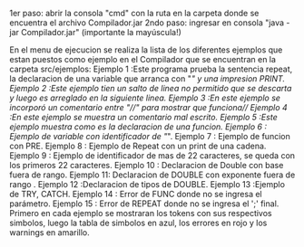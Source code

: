 1er paso: abrir la consola "cmd" con la ruta en la carpeta donde se encuentra el archivo Compilador.jar
2ndo paso: ingresar en consola "java -jar Compilador.jar" (importante la mayúscula!)

En el menu de ejecucion se realiza la lista de los diferentes ejemplos que estan puestos como ejemplo en el Compilador que se encuentran
en la carpeta src/ejemplos:
Ejemplo 1 :Este programa prueba la sentencia repeat, la declaracion de una variable que arranca con "_" y una impresion PRINT.
Ejemplo 2 :Este ejemplo tien un salto de linea no permitido que se descarta y luego es arreglado en la siguiente linea.
Ejemplo 3 :En este ejemplo se incorporó un comentario entre "//" para mostrar que funciona//
Ejemplo 4 :En este ejemplo se muestra un comentario mal escrito.
Ejemplo 5 :Este ejemplo muestra  como es la declaracion de una funcion. 
Ejemplo 6 : Ejemplo de variable con identificador de "_".
Ejemplo 7 : Ejemplo de funcion con PRE.
Ejemplo 8 : Ejemplo de Repeat con un print de una cadena. 
Ejemplo 9 : Ejemplo de identificador de mas de 22 caracteres, se queda con los primeros 22 caracteres. 
Ejemplo 10 : Declaracion de  Double con base fuera de rango.
Ejemplo 11: Declaracion de DOUBLE con exponente fuera de rango .
Ejemplo 12 :Declaracion de tipos de DOUBLE.
Ejemplo 13 :Ejemplo de TRY, CATCH.
Ejemplo 14 : Error de FUNC donde no se ingresa el parámetro.
Ejemplo 15 : Error de REPEAT donde no se ingresa el ';' final.
Primero en cada ejemplo se mostraran los tokens con sus respectivos simbolos, luego la tabla de simbolos en azul, los errores en rojo y
los warnings en amarillo. 